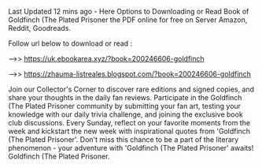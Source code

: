 Last Updated 12 mins ago - Here Options to Downloading or Read Book of Goldfinch (The Plated Prisoner the PDF online for free on Server Amazon, Reddit, Goodreads.
 
Follow url below to download or read :
 
-->> https://uk.ebookarea.xyz/?book=200246606-goldfinch
 
-->> https://zhauma-listreales.blogspot.com/?book=200246606-goldfinch
 
Join our Collector's Corner to discover rare editions and signed copies, and share your thoughts in the daily fan reviews.
Participate in the Goldfinch (The Plated Prisoner community by submitting your fan art, testing your knowledge with our daily trivia challenge, and joining the exclusive book club discussions.
Every Sunday, reflect on your favorite moments from the week and kickstart the new week with inspirational quotes from 'Goldfinch (The Plated Prisoner'. Don't miss this chance to be a part of the literary phenomenon - your adventure with 'Goldfinch (The Plated Prisoner' awaits! Goldfinch (The Plated Prisoner.
